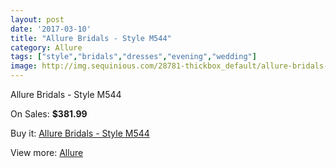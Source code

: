 ```yaml
---
layout: post
date: '2017-03-10'
title: "Allure Bridals - Style M544"
category: Allure
tags: ["style","bridals","dresses","evening","wedding"]
image: http://img.sequinious.com/28781-thickbox_default/allure-bridals-style-m544.jpg
---
```

Allure Bridals - Style M544

On Sales: **$381.99**
<a href="https://www.sequinious.com/allure/10959-allure-bridals-style-m544.html"><amp-img layout="responsive" width="600" height="600" src="//img.sequinious.com/28781-thickbox_default/allure-bridals-style-m544.jpg" alt="Allure Bridals - Style M544 0" /></a>
<a href="https://www.sequinious.com/allure/10959-allure-bridals-style-m544.html"><amp-img layout="responsive" width="600" height="600" src="//img.sequinious.com/28783-thickbox_default/allure-bridals-style-m544.jpg" alt="Allure Bridals - Style M544 1" /></a>
<a href="https://www.sequinious.com/allure/10959-allure-bridals-style-m544.html"><amp-img layout="responsive" width="600" height="600" src="//img.sequinious.com/28782-thickbox_default/allure-bridals-style-m544.jpg" alt="Allure Bridals - Style M544 2" /></a>

Buy it: [Allure Bridals - Style M544](https://www.sequinious.com/allure/10959-allure-bridals-style-m544.html "Allure Bridals - Style M544")

View more: [Allure](https://www.sequinious.com/12-allure "Allure")